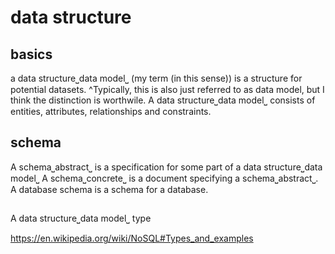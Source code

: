 # data structure

## basics

a data structure⎵data model⎵ (my term (in this sense)) is a structure for potential datasets.
^Typically, this is also just referred to as data model, but I think the distinction is worthwile.
A data structure⎵data model⎵ consists of entities, attributes, relationships and constraints.

## schema

A schema⎵abstract⎵ is a specification for some part of a data structure⎵data model⎵
A schema⎵concrete⎵ is a document specifying a schema⎵abstract⎵.
A database schema is a schema for a database.


## 

A data structure⎵data model⎵ type

https://en.wikipedia.org/wiki/NoSQL#Types_and_examples